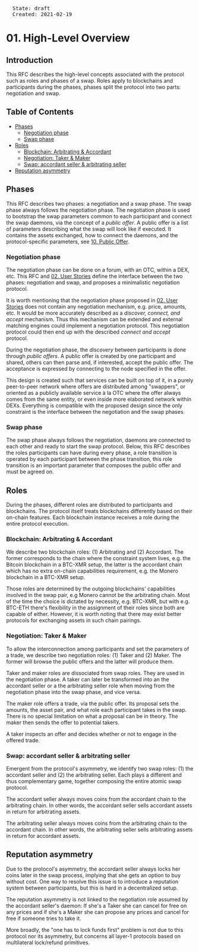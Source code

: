 <pre>
  State: draft
  Created: 2021-02-19
</pre>

# 01. High-Level Overview

## Introduction

This RFC describes the high-level concepts associated with the protocol such as roles and phases of a swap. Roles apply to blockchains and participants during the phases, phases split the protocol into two parts: negotiation and swap.

## Table of Contents

  * [Phases](#phases)
    * [Negotiation phase](#negotiation-phase)
    * [Swap phase](#swap-phase)
  * [Roles](#roles)
    * [Blockchain: Arbitrating & Accordant](#blockchain-arbitrating--accordant)
    * [Negotiation: Taker & Maker](#negotiation-taker--maker)
    * [Swap: accordant seller & arbitrating seller](#swap-accordant-seller--arbitrating-seller)
  * [Reputation asymmetry](#reputation-asymmetry)

## Phases

This RFC describes two phases: a negotiation and a swap phase. The swap phase always follows the negotiation phase. The negotiation phase is used to bootstrap the swap parameters common to each participant and connect the swap daemons, via the concept of a *public offer*. A public offer is a list of parameters describing what the swap will look like if executed. It contains the assets exchanged, how to connect the daemons, and the protocol-specific parameters, see [10. Public Offer](./10-public-offer.md).

### Negotiation phase

The negotiation phase can be done on a forum, with an OTC, within a DEX, etc. This RFC and [02. User Stories](./02-user-stories.md) define the interface between the two phases: negotiation and swap, and proposes a minimalistic negotiation protocol.

It is worth mentioning that the negotiation phase proposed in [02. User Stories](./02-user-stories.md) does not contain any negotiation mechanism, e.g. price, amounts, etc. It would be more accurately described as a *discover, connect, and accept* mechanism. Thus this mechanism can be extended and external matching engines could implement a negotiation protocol. This negotiation protocol could then end up with the described *connect and accept* protocol.

During the negotiation phase, the *discovery* between participants is done through *public offers*. A public offer is created by one participant and shared, others can then parse and, if interested, accept the public offer. The acceptance is expressed by connecting to the node specified in the offer.

This design is created such that services can be built on top of it, in a purely peer-to-peer network where offers are distributed among "swappers", or oriented as a publicly available service à la OTC where the offer always comes from the same entity, or even inside more elaborated network within DEXs. Everything is compatible with the proposed design since the only constraint is the interface between the negotiation and the swap phases.

### Swap phase

The swap phase always follows the negotiation, daemons are connected to each other and ready to start the swap protocol. Below, this RFC describes the roles participants can have during every phase, a role transition is operated by each participant between the phase transition, this role transition is an important parameter that composes the public offer and must be agreed on.

## Roles

During the phases, different roles are distributed to participants and blockchains. The protocol itself treats blockchains differently based on their on-chain features. Each blockchain instance receives a role during the entire protocol execution.

### Blockchain: Arbitrating & Accordant

We describe two blockchain roles: (1) Arbitrating and (2) Accordant. The former corresponds to the chain where the constraint system lives, e.g. the Bitcoin blockchain in a BTC-XMR setup, the latter is the accordant chain which has no extra on-chain capabilities requirement, e.g. the Monero blockchain in a BTC-XMR setup.

Those roles are determined by the outgoing blockchains' capabilities involved in the swap pair, e.g Monero cannot be the arbitrating chain. Most of the time the choice is dictated by necessity, e.g. BTC-XMR, but with e.g. BTC-ETH there's flexibility in the assignment of their roles since both are capable of either. However, it is worth noting that there may exist better protocols for exchanging assets in such chain pairings.

### Negotiation: Taker & Maker

To allow the interconnection among participants and set the parameters of a trade, we describe two negotiation roles: (1) Taker and (2) Maker. The former will browse the public offers and the latter will produce them.

Taker and maker roles are dissociated from swap roles. They are used in the negotiation phase. A taker can later be transformed into an the accordant seller or a the arbitrating seller role when moving from the negotiation phase into the swap phase, and vice versa.

The maker role offers a trade, via the public offer. Its proposal sets the amounts, the asset pair, and what role each participant takes in the swap. There is no special limitation on what a proposal can be in theory. The maker then sends the offer to potential takers.

A taker inspects an offer and decides whether or not to engage in the offered trade.

### Swap: accordant seller & arbitrating seller

Emergent from the protocol's asymmetry, we identify two swap roles: (1) the accordant seller and (2) the arbitrating seller. Each plays a different and thus complementary game, together composing the entire atomic swap protocol.

The accordant seller always moves coins from the accordant chain to the arbitrating chain. In other words, the accordant seller sells accordant assets in return for arbitrating assets.

The arbitrating seller always moves coins from the arbitrating chain to the accordant chain. In other words, the arbitrating seller sells arbitrating assets in return for accordant assets.

## Reputation asymmetry

Due to the protocol's asymmetry, the accordant seller always locks her coins later in the swap process, implying that she gets an option to buy without cost. One way to resolve this issue is to introduce a reputation system between participants, but this is hard in a decentralized setup.

The reputation asymmetry is not linked to the negotiation role assumed by the accordant seller's daemon: If she's a Taker she can cancel for free on any prices and if she's a Maker she can propose any prices and cancel for free if someone tries to take it.

More broadly, the "one has to lock funds first" problem is not due to this protocol nor its asymmetry, but concerns all layer-1 protocols based on multilateral lock/refund primitives.
